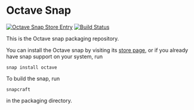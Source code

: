 Octave Snap
===========

[![Octave Snap Store Entry](https://snapcraft.io//octave/badge.svg)](https://snapcraft.io/octave)
[![Build Status](https://github.com/octave-snap/octave-snap/actions/workflows/build.yml/badge.svg)](https://github.com/octave-snap/octave-snap/actions/workflows/build.yml)

This is the Octave snap packaging repository.

You can install the Octave snap by visiting its [store page](https://snapcraft.io/octave),
or if you already have snap support on your system, run

    snap install octave

To build the snap, run

    snapcraft

in the packaging directory.
